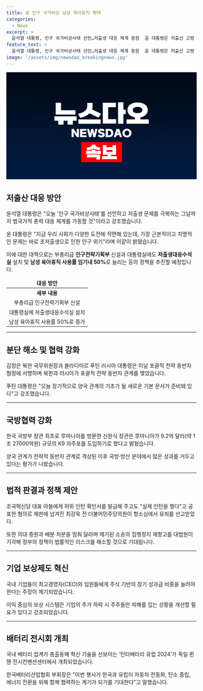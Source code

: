 ```yaml
---
title: 윤 인구 국가비상 남성 육아휴직 확대
categories:
  - News
excerpt: >
  윤석열 대통령, 인구 국가비상사태 선언…저출생 대응 체계 동원  윤 대통령은 저출산 고령 사회위원회 회의에서 인구 위기 해결을 위해 국가적 총력을 촉구했다. 또한, 김정은과 푸틴의 포괄적 전략 동반자 협정 체결, 그리고 K9 자주포 1조원 수출 등의 주요 소식들이 전해졌다. 최강욱 전 의원의 허위 발언에 이어 대법원이 ‘의대증원’ 집행 정지 재항고를 기각한 데 이어 국내 기업의 임원 보상 체계 개선과 국내 최대 배터리 전시회 인터배터리 유럽 2024 등도 화제가 되었다.
feature_text: >
  윤석열 대통령, 인구 국가비상사태 선언…저출생 대응 체계 동원  윤 대통령은 저출산 고령 사회위원회 회의에서 인구 위기 해결을 위해 국가적 총력을 촉구했다. 또한, 김정은과 푸틴의 포괄적 전략 동반자 협정 체결, 그리고 K9 자주포 1조원 수출 등의 주요 소식들이 전해졌다. 최강욱 전 의원의 허위 발언에 이어 대법원이 ‘의대증원’ 집행 정지 재항고를 기각한 데 이어 국내 기업의 임원 보상 체계 개선과 국내 최대 배터리 전시회 인터배터리 유럽 2024 등도 화제가 되었다.
image: '/assets/img/newsdao_breakingnews.jpg'
---
```


<p><img src="/assets/img/newsdao_breakingnews.jpg" alt="firstkoreanews 속보" /></p>

<h2 data-ke-size="size26">저출산 대응 방안</h2>

<p data-ke-size="size16">윤석열 대통령은 "오늘 '인구 국가비상사태'를 선언하고 저출생 문제를 극복하는 그날까지 범국가적 총력 대응 체계를 가동할 것"이라고 강조했습니다.</p>

<p data-ke-size="size16">윤 대통령은 "지금 우리 사회가 다양한 도전에 직면해 있는데, 가장 근본적이고 치명적인 문제는 바로 초저출생으로 인한 인구 위기"라며 이같이 밝혔습니다.</p>

<p data-ke-size="size16">이에 대한 대책으로는 부총리급 <b>인구전략기획부</b> 신설과 대통령실에도 <b>저출생대응수석실</b> 설치 및 <b>남성 육아휴직 사용률 임기내 50%</b>로 늘리는 등의 정책을 추진할 예정입니다.</p>

<table>
  <thead>
    <tr>
      <td style="text-align: center; height: 17px;"><b>대응 방안</b></td>
    </tr>
  </thead>
  <tbody>
    <tr>
      <td style="text-align: center; height: 17px;"><b>세부 내용</b></td>
    </tr>
    <tr>
      <td style="text-align: center; height: 17px;">부총리급 인구전략기획부 신설</td>
    </tr>
    <tr>
      <td style="text-align: center; height: 17px;">대통령실에 저출생대응수석실 설치</td>
    </tr>
    <tr>
      <td style="text-align: center; height: 17px;">남성 육아휴직 사용률 50%로 증가</td>
    </tr>
  </tbody>
</table>

<hr>

<h2 data-ke-size="size26">분단 해소 및 협력 강화</h2>

<p data-ke-size="size16">김정은 북한 국무위원장과 블라디미르 푸틴 러시아 대통령은 이날 포괄적 전략 동반자 협정에 서명하며 북한과 러시아가 포괄적 전략 동반자 관계를 맺었습니다.</p>

<p data-ke-size="size16">푸틴 대통령은 "오늘 장기적으로 양국 관계의 기초가 될 새로운 기본 문서가 준비돼 있다"고 강조했습니다.</p>

<hr>

<h2 data-ke-size="size26">국방협력 강화</h2>

<p data-ke-size="size16">한국 국방부 장관 최초로 루마니아를 방문한 신원식 장관은 루마니아가 9.2억 달러(약 1조 27000억원) 규모의 K9 자주포를 도입하기로 했다고 밝혔습니다.</p>

<p data-ke-size="size16">양국 관계가 전략적 동반자 관계로 격상된 이후 국방·방산 분야에서 많은 성과를 거두고 있다는 평가가 나왔습니다.</p>

<hr>

<h2 data-ke-size="size26">법적 판결과 정책 제안</h2>

<p data-ke-size="size16">조국혁신당 대표 아들에게 허위 인턴 확인서를 발급해 주고도 "실제 인턴을 했다"고 공표한 혐의로 재판에 넘겨진 최강욱 전 더불어민주당의원이 항소심에서 유죄를 선고받았다.</p>

<p data-ke-size="size16">또한 의대 증원과 배분 처분을 멈춰 달라며 제기된 소송의 집행정지 재항고를 대법원이 기각해 정부의 정책이 법률적인 리스크를 해소할 것으로 기대됩니다.</p>

<hr>

<h2 data-ke-size="size26">기업 보상제도 혁신</h2>

<p data-ke-size="size16">국내 기업들이 최고경영자(CEO)와 임원들에게 주식 기반의 장기 성과급 비중을 늘려야 한다는 주장이 제기되었습니다.</p>

<p data-ke-size="size16">이익 중심의 보상 시스템은 기업의 주가 하락 시 주주들만 피해를 입는 상황을 개선할 필요가 있다고 강조되었습니다.</p>

<hr>

<h2 data-ke-size="size26">배터리 전시회 개최</h2>

<p data-ke-size="size16">국내 배터리 업계가 총출동해 혁신 기술을 선보이는 ‘인터배터리 유럽 2024’가 독일 뮌헨 전시컨벤션센터에서 개최되었습니다.</p>

<p data-ke-size="size16">한국배터리산업협회 부회장은 "이번 행사가 한국과 유럽이 자동차 전동화, 탄소 중립, 에너지 전환을 위해 함께 협력하는 계기가 되기를 기대한다"고 말했습니다.</p>


